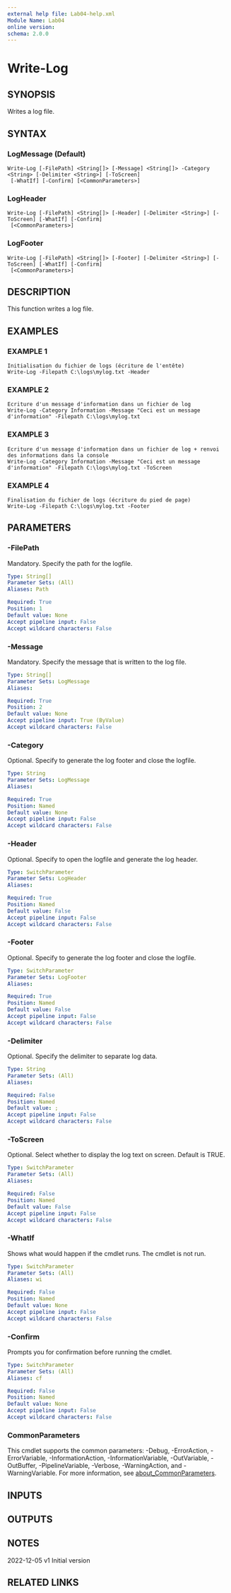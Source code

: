 ```yaml
---
external help file: Lab04-help.xml
Module Name: Lab04
online version:
schema: 2.0.0
---
```


# Write-Log

## SYNOPSIS
Writes a log file.

## SYNTAX

### LogMessage (Default)
```
Write-Log [-FilePath] <String[]> [-Message] <String[]> -Category <String> [-Delimiter <String>] [-ToScreen]
 [-WhatIf] [-Confirm] [<CommonParameters>]
```

### LogHeader
```
Write-Log [-FilePath] <String[]> [-Header] [-Delimiter <String>] [-ToScreen] [-WhatIf] [-Confirm]
 [<CommonParameters>]
```

### LogFooter
```
Write-Log [-FilePath] <String[]> [-Footer] [-Delimiter <String>] [-ToScreen] [-WhatIf] [-Confirm]
 [<CommonParameters>]
```

## DESCRIPTION
This function writes a log file.

## EXAMPLES

### EXAMPLE 1
```
Initialisation du fichier de logs (écriture de l'entête)
Write-Log -Filepath C:\logs\mylog.txt -Header
```

### EXAMPLE 2
```
Ecriture d'un message d'information dans un fichier de log
Write-Log -Category Information -Message "Ceci est un message d'information" -Filepath C:\logs\mylog.txt
```

### EXAMPLE 3
```
Ecriture d'un message d'information dans un fichier de log + renvoi des informations dans la console
Write-Log -Category Information -Message "Ceci est un message d'information" -Filepath C:\logs\mylog.txt -ToScreen
```

### EXAMPLE 4
```
Finalisation du fichier de logs (écriture du pied de page)
Write-Log -Filepath C:\logs\mylog.txt -Footer
```

## PARAMETERS

### -FilePath
Mandatory.
Specify the path for the logfile.

```yaml
Type: String[]
Parameter Sets: (All)
Aliases: Path

Required: True
Position: 1
Default value: None
Accept pipeline input: False
Accept wildcard characters: False
```

### -Message
Mandatory.
Specify the message that is written to the log file.

```yaml
Type: String[]
Parameter Sets: LogMessage
Aliases:

Required: True
Position: 2
Default value: None
Accept pipeline input: True (ByValue)
Accept wildcard characters: False
```

### -Category
Optional.
Specify to generate the log footer and close the logfile.

```yaml
Type: String
Parameter Sets: LogMessage
Aliases:

Required: True
Position: Named
Default value: None
Accept pipeline input: False
Accept wildcard characters: False
```

### -Header
Optional.
Specify to open the logfile and generate the log header.

```yaml
Type: SwitchParameter
Parameter Sets: LogHeader
Aliases:

Required: True
Position: Named
Default value: False
Accept pipeline input: False
Accept wildcard characters: False
```

### -Footer
Optional.
Specify to generate the log footer and close the logfile.

```yaml
Type: SwitchParameter
Parameter Sets: LogFooter
Aliases:

Required: True
Position: Named
Default value: False
Accept pipeline input: False
Accept wildcard characters: False
```

### -Delimiter
Optional.
Specify the delimiter to separate log data.

```yaml
Type: String
Parameter Sets: (All)
Aliases:

Required: False
Position: Named
Default value: ;
Accept pipeline input: False
Accept wildcard characters: False
```

### -ToScreen
Optional.
Select whether to display the log text on screen.
Default is TRUE.

```yaml
Type: SwitchParameter
Parameter Sets: (All)
Aliases:

Required: False
Position: Named
Default value: False
Accept pipeline input: False
Accept wildcard characters: False
```

### -WhatIf
Shows what would happen if the cmdlet runs.
The cmdlet is not run.

```yaml
Type: SwitchParameter
Parameter Sets: (All)
Aliases: wi

Required: False
Position: Named
Default value: None
Accept pipeline input: False
Accept wildcard characters: False
```

### -Confirm
Prompts you for confirmation before running the cmdlet.

```yaml
Type: SwitchParameter
Parameter Sets: (All)
Aliases: cf

Required: False
Position: Named
Default value: None
Accept pipeline input: False
Accept wildcard characters: False
```

### CommonParameters
This cmdlet supports the common parameters: -Debug, -ErrorAction, -ErrorVariable, -InformationAction, -InformationVariable, -OutVariable, -OutBuffer, -PipelineVariable, -Verbose, -WarningAction, and -WarningVariable. For more information, see [about_CommonParameters](http://go.microsoft.com/fwlink/?LinkID=113216).

## INPUTS

## OUTPUTS

## NOTES
2022-12-05 v1 Initial version

## RELATED LINKS
